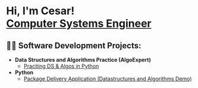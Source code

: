<h1>Hi, I'm Cesar! <br/><a href="https://github.com/hernandezr-jcesar">Computer Systems Engineer</a></h1>

<h2>👨‍💻 Software Development Projects:</h2>

- <b>Data Structures and Algorithms Practice (AlgoExpert)</b>
  - [Praciting DS & Algos in Python](https://github.com/hernandezr-jcesar)
- <b>Python</b>
  - [Package Delivery Application (Datastructures and Algorithms Demo)](https://github.com/hernandezr-jcesar)




